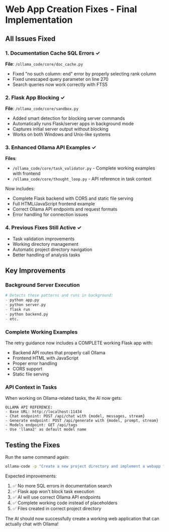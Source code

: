 # Web App Creation Fixes - Final Implementation

## All Issues Fixed

### 1. Documentation Cache SQL Errors ✓
**File**: `/ollama_code/core/doc_cache.py`
- Fixed "no such column: end" error by properly selecting rank column
- Fixed unescaped query parameter on line 270
- Search queries now work correctly with FTS5

### 2. Flask App Blocking ✓
**File**: `/ollama_code/core/sandbox.py`
- Added smart detection for blocking server commands
- Automatically runs Flask/server apps in background mode
- Captures initial server output without blocking
- Works on both Windows and Unix-like systems

### 3. Enhanced Ollama API Examples ✓
**Files**: 
- `/ollama_code/core/task_validator.py` - Complete working examples with frontend
- `/ollama_code/core/thought_loop.py` - API reference in task context

Now includes:
- Complete Flask backend with CORS and static file serving
- Full HTML/JavaScript frontend example
- Correct Ollama API endpoints and request formats
- Error handling for connection issues

### 4. Previous Fixes Still Active ✓
- Task validation improvements
- Working directory management
- Automatic project directory navigation
- Better handling of analysis tasks

## Key Improvements

### Background Server Execution
```python
# Detects these patterns and runs in background:
- python app.py
- python server.py
- flask run
- python backend.py
- etc.
```

### Complete Working Examples
The retry guidance now includes a COMPLETE working Flask app with:
- Backend API routes that properly call Ollama
- Frontend HTML with JavaScript
- Proper error handling
- CORS support
- Static file serving

### API Context in Tasks
When working on Ollama-related tasks, the AI now gets:
```
OLLAMA API REFERENCE:
- Base URL: http://localhost:11434
- Chat endpoint: POST /api/chat with {model, messages, stream}
- Generate endpoint: POST /api/generate with {model, prompt, stream}
- Models endpoint: GET /api/tags
- Use 'llama2' as default model name
```

## Testing the Fixes

Run the same command again:
```bash
ollama-code -p "Create a new project directory and implement a webapp for chatting with a locally running ollama model. Name the project full-web-app-dev"
```

Expected improvements:
1. ✅ No more SQL errors in documentation search
2. ✅ Flask app won't block task execution
3. ✅ AI will use correct Ollama API endpoints
4. ✅ Complete working code instead of placeholders
5. ✅ Files created in correct project directory

The AI should now successfully create a working web application that can actually chat with Ollama!